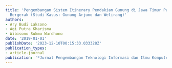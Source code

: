 ```yaml
---
title: 'Pengembangan Sistem Itinerary Pendakian Gunung di Jawa Timur Pada Perangkat
  Bergerak (Studi Kasus: Gunung Arjuno dan Welirang)'
authors:
- Ary Budi Laksono
- Agi Putra Kharisma
- Wibisono Sukmo Wardhono
date: '2019-01-01'
publishDate: '2023-12-10T00:15:33.033328Z'
publication_types:
- article-journal
publication: '*Jurnal Pengembangan Teknologi Informasi dan Ilmu Komputer*'
---
```

